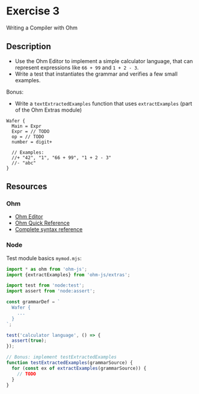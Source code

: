 # Exercise 3

Writing a Compiler with Ohm

## Description

- Use the Ohm Editor to implement a simple calculator language, that can represent expressions like `66 + 99` and `1 + 2 - 3`.
- Write a test that instantiates the grammar and verifies a few small examples.

Bonus:
- Write a `textExtractedExamples` function that uses `extractExamples` (part of the Ohm Extras module)

```
Wafer {
  Main = Expr
  Expr = // TODO
  op = // TODO
  number = digit+

  // Examples:
  //+ "42", "1", "66 + 99", "1 + 2 - 3"
  //- "abc"
}
```

## Resources

### Ohm

- [Ohm Editor](https://ohmjs.org/editor)
- [Ohm Quick Reference](https://github.com/ohmjs/ohm/blob/main/doc/quick-reference.md)
- [Complete syntax reference](https://github.com/ohmjs/ohm/blob/main/doc/syntax-reference.md)

### Node

Test module basics `mymod.mjs`:

```js
import * as ohm from 'ohm-js';
import {extractExamples} from 'ohm-js/extras';

import test from 'node:test';
import assert from 'node:assert';

const grammarDef = `
  Wafer {
    ...
  }
`;

test('calculator language', () => {
  assert(true);
});

// Bonus: implement testExtractedExamples
function testExtractedExamples(grammarSource) {
  for (const ex of extractExamples(grammarSource)) {
    // TODO
  }
}
```
